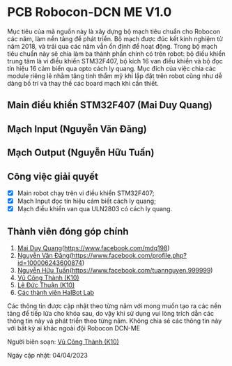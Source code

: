 # PCB Robocon-DCN ME V1.0

Mục tiêu của mã nguồn này là xây dựng bộ mạch tiêu chuẩn cho Robocon các năm, làm nền tảng để phát triển. Bộ mạch được đúc kết kinh nghiệm từ năm 2018, và trải qua các năm vẫn ổn định để hoạt động. Trong bộ mạch tiêu chuẩn này sẽ chia làm ba thành phần chính có trên robot: bộ điều khiển trung tâm là vi điều khiển STM32F407, bộ kích 16 van điều khiển và bộ đọc tín hiệu 16 cảm biến qua opto cách ly quang. Mục đích của việc chia các module riêng lẻ nhằm tăng tính thẩm mỹ khi lắp đặt trên robot cũng như dễ dàng bố trí và thay thế các board mạch khi cần thiết.

## Main điều khiển STM32F407 (Mai Duy Quang)

## Mạch Input (Nguyễn Văn Đăng)

## Mạch Output (Nguyễn Hữu Tuấn)

## Công việc giải quyết
- [X] Main robot chạy trên vi điều khiển STM32F407;
- [X] Mạch Input đọc tín hiệu cảm biết cách ly quang;
- [X] Mạch điều khiển van qua ULN2803 có cách ly quang.

## Thành viên đóng góp chính
1. [Mai Duy Quang](K12)(https://www.facebook.com/mdq198)
2. [Nguyễn Văn Đăng](K11)(https://www.facebook.com/profile.php?id=100006243600874)
3. [Nguyễn Hữu Tuấn](K11)(https://www.facebook.com/tuannguyen.999999)
4. [Vũ Công Thành (K10)](https://sites.google.com/view/vuthanhcdt/home)
5. [Lê Đức Thuận (K10)](https://www.facebook.com/thuan.ld97)
6. [Các thành viên HaIBot Lab](https://sites.google.com/view/haibot-lab/)

Các thông tin được cập nhật theo từng năm với mong muốn tạo ra các nền tảng để tiếp lửa cho khóa sau, do vậy khi sử dụng vui lòng trích dẫn các thông tin này và phát triển theo từng năm. Không chia sẻ các thông tin này với bất kỳ ai khác ngoài đội Robocon DCN-ME 

Người biên soạn:  [Vũ Công Thành (K10)](https://sites.google.com/view/vuthanhcdt/home)

Ngày cập nhật: 04/04/2023
